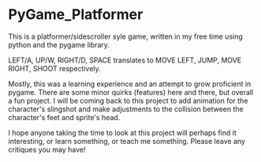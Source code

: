 # PyGame_Platformer

This is a platformer/sidescroller syle game, written in my free time using python and the pygame library. 

LEFT/A, UP/W, RIGHT/D, SPACE translates to MOVE LEFT, JUMP, MOVE RIGHT, SHOOT respectively.

Mostly, this was a learning experience and an attempt to grow proficient in pygame. There are some minor quirks (features) here and there, but overall a fun project. 
I will be coming back to this project to add animation for the character's slingshot and make adjustments to the collision between the character's feet and sprite's head.

I hope anyone taking the time to look at this project will perhaps find it interesting, or learn something, or teach me something. Please leave any critiques you may have!
